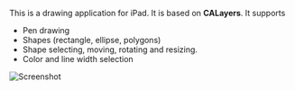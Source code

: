 This is a drawing application for iPad. It is based on **CALayers**. It supports
 * Pen drawing
 * Shapes (rectangle, ellipse, polygons)
 * Shape selecting, moving, rotating and resizing.
 * Color and line width selection

![Screenshot](https://github.com/madiden/MDDrawingiPad/blob/master/images/Simulator%20Screen%20Shot%2023%20Nov%202016%2C%2021.00.15.png)
